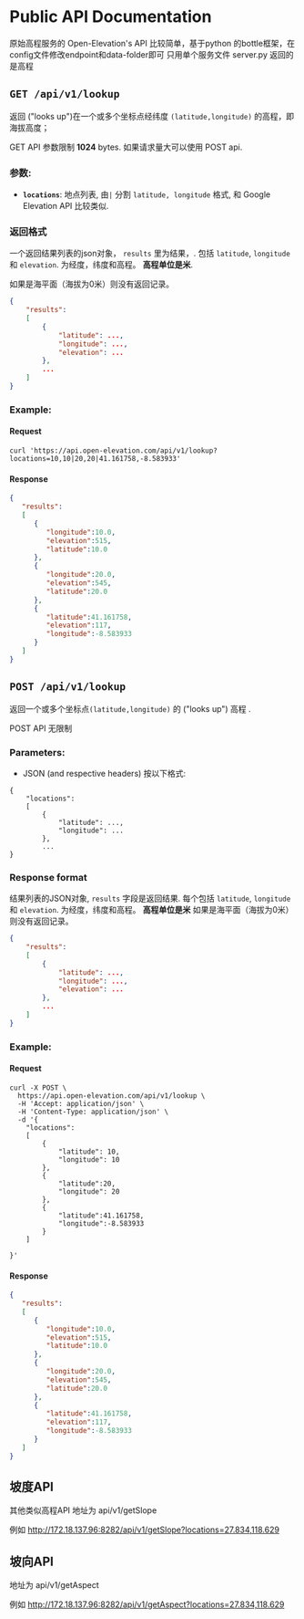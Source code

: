 # Public API Documentation

原始高程服务的 Open-Elevation's API 比较简单，基于python 的bottle框架，在config文件修改endpoint和data-folder即可
只用单个服务文件 server.py
返回的是高程
   
## `GET /api/v1/lookup`

返回 ("looks up")在一个或多个坐标点经纬度 `(latitude,longitude)` 的高程，即海拔高度；

GET API 参数限制 **1024** bytes. 如果请求量大可以使用 POST api.

### 参数:

* **`locations`**: 地点列表, 由`|` 分割 `latitude, longitude` 格式, 和 Google Elevation API 比较类似.

### 返回格式 

一个返回结果列表的json对象， `results` 里为结果，. 包括 `latitude`, `longitude` 和 `elevation`. 为经度，纬度和高程。 **高程单位是米**.

如果是海平面（海拔为0米）则没有返回记录。
 
```json
{
	"results":
	[
		{
			"latitude": ...,
			"longitude": ...,
			"elevation": ...
		},
		...
	]
}
```


### Example:

#### Request

```
curl 'https://api.open-elevation.com/api/v1/lookup?locations=10,10|20,20|41.161758,-8.583933'
```

#### Response

```json
{
   "results":
   [
      {
         "longitude":10.0,
         "elevation":515,
         "latitude":10.0
      },
      {
         "longitude":20.0,
         "elevation":545,
         "latitude":20.0
      },
      {
         "latitude":41.161758,
         "elevation":117,
         "longitude":-8.583933
      }
   ]
}
```


## `POST /api/v1/lookup`

返回一个或多个坐标点`(latitude,longitude)` 的 ("looks up") 高程    .

POST API  无限制

### Parameters:

*  JSON (and respective headers) 按以下格式:
```
{
    "locations":
    [
        {
            "latitude": ...,
            "longitude": ...
        },
        ...
}
```


### Response format

结果列表的JSON对象,   `results` 字段是返回结果. 每个包括 `latitude`, `longitude` 和 `elevation`. 为经度，纬度和高程。 **高程单位是米**
如果是海平面（海拔为0米）则没有返回记录。

```json
{
	"results":
	[
		{
			"latitude": ...,
			"longitude": ...,
			"elevation": ...
		},
		...
	]
}
```


### Example:

#### Request

```
curl -X POST \
  https://api.open-elevation.com/api/v1/lookup \
  -H 'Accept: application/json' \
  -H 'Content-Type: application/json' \
  -d '{
	"locations":
	[
		{
			"latitude": 10,
			"longitude": 10
		},
		{
			"latitude":20,
			"longitude": 20
		},
		{
			"latitude":41.161758,
			"longitude":-8.583933
		}
	]

}'
```

#### Response

```json
{
   "results":
   [
      {
         "longitude":10.0,
         "elevation":515,
         "latitude":10.0
      },
      {
         "longitude":20.0,
         "elevation":545,
         "latitude":20.0
      },
      {
         "latitude":41.161758,
         "elevation":117,
         "longitude":-8.583933
      }
   ]
}
```

## 坡度API
其他类似高程API
地址为  api/v1/getSlope 

例如 http://172.18.137.96:8282/api/v1/getSlope?locations=27.834,118.629

## 坡向API

地址为  api/v1/getAspect 

例如 http://172.18.137.96:8282/api/v1/getAspect?locations=27.834,118.629